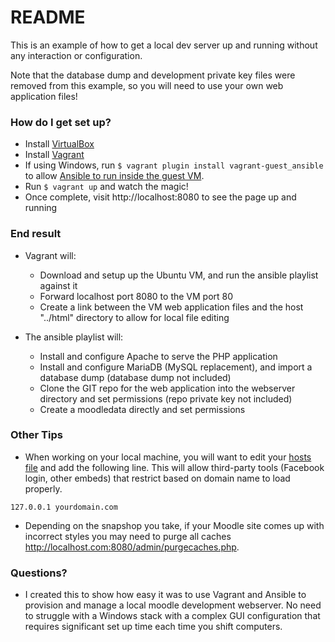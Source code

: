 # README #

This is an example of how to get a local dev server up and running without any interaction or configuration.

Note that the database dump and development private key files were removed from this example, so you will need to use your own web application files!

### How do I get set up? ###

* Install [VirtualBox](https://www.virtualbox.org)
* Install [Vagrant](https://www.vagrantup.com)
* If using Windows, run `$ vagrant plugin install vagrant-guest_ansible` to allow [Ansible to run inside the guest VM](https://github.com/vovimayhem/vagrant-guest_ansible).
* Run `$ vagrant up` and watch the magic!
* Once complete, visit http://localhost:8080 to see the page up and running

### End result ###

* Vagrant will:
  * Download and setup up the Ubuntu VM, and run the ansible playlist against it
  * Forward localhost port 8080 to the VM port 80
  * Create a link between the VM web application files and the host "../html" directory to allow for local file editing
  
* The ansible playlist will:
  * Install and configure Apache to serve the PHP application
  * Install and configure MariaDB (MySQL replacement), and import a database dump (database dump not included)
  * Clone the GIT repo for the web application into the webserver directory and set permissions (repo private key not included)
  * Create a moodledata directly and set permissions

### Other Tips ###

* When working on your local machine, you will want to edit your [hosts file](https://www.google.com/?ion=1&espv=2#q=edit%20hosts%20file) and add the following line. This will allow third-party tools (Facebook login, other embeds) that restrict based on domain name to load properly.
```
127.0.0.1 yourdomain.com
```
* Depending on the snapshop you take, if your Moodle site comes up with incorrect styles you may need to purge all caches <http://localhost.com:8080/admin/purgecaches.php>.

### Questions? ###

* I created this to show how easy it was to use Vagrant and Ansible to provision and manage a local moodle development webserver. No need to struggle with a Windows stack with a complex GUI configuration that requires significant set up time each time you shift computers.
